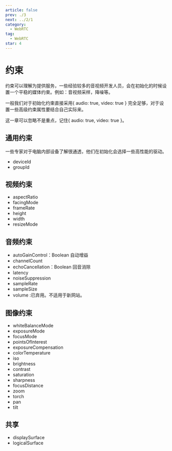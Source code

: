 ```yaml
---
article: false
prev: ./3
next: ../2/1
category:
  - WebRTC
tag:
  - WebRTC
star: 4
---
```


# 约束

约束可以理解为提供服务，一些经验较多的音视频开发人员，会在初始化的时候设置一个平稳的媒体约束。例如：音视频采样，降噪等。

一般我们对于初始化约束直接采用{ audio: true, video: true } 完全足够，对于设置一些高级约束属性要结合自己实际来。

这一章可以忽略不是重点，记住{ audio: true, video: true }。

<!-- more -->

## 通用约束

一些专家对于电脑内部设备了解很通透，他们在初始化会选择一些高性能的驱动。

- deviceId
- groupId

## 视频约束

- aspectRatio
- facingMode
- frameRate
- height
- width
- resizeMode

## 音频约束

- autoGainControl：Boolean 自动增益
- channelCount
- echoCancellation：Boolean 回音消除
- latency
- noiseSuppression
- sampleRate
- sampleSize
- volume :已弃用。不适用于新网站。

## 图像约束

- whiteBalanceMode
- exposureMode
- focusMode
- pointsOfInterest
- exposureCompensation
- colorTemperature
- iso
- brightness
- contrast
- saturation
- sharpness
- focusDistance
- zoom
- torch
- pan
- tilt

## 共享

- displaySurface
- logicalSurface
